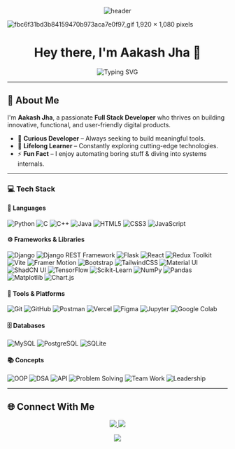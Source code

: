 <p align="center">
  <img src="https://capsule-render.vercel.app/api?type=waving&color=0B72B5&height=200&section=header&text=Welcome%20to%20My%20GitHub!&fontSize=40&fontColor=ffffff" alt="header"/>
</p>

![fbc6f31bd3b84159470b973aca7e0f97_gif 1,920 × 1,080 pixels](https://github.com/user-attachments/assets/a4e0e85c-67b7-4b95-beb5-f367a598d88f)

<h1 align="center">Hey there, I'm Aakash Jha 👋</h1>


<p align="center">
  <img src="https://readme-typing-svg.demolab.com?font=Fira+Code&size=24&duration=4000&pause=1000&color=0B72B5&center=true&width=435&lines=Full+Stack+Developer;Problem+Solver+%26+Tech+Explorer;Exploring+Data+Science+%F0%9F%9A%80" alt="Typing SVG" />
</p>

---

## 🙏 About Me

I'm **Aakash Jha**, a passionate **Full Stack Developer** who thrives on building innovative, functional, and user-friendly digital products.

- 👀 **Curious Developer** – Always seeking to build meaningful tools.  
- 🌱 **Lifelong Learner** – Constantly exploring cutting-edge technologies.  
- ⚡ **Fun Fact** – I enjoy automating boring stuff & diving into systems internals.

---
### 💻 Tech Stack

#### 🧠 Languages  
![Python](https://img.shields.io/badge/python-3670A0?style=for-the-badge&logo=python&logoColor=ffdd54) ![C](https://img.shields.io/badge/c-%2300599C.svg?style=for-the-badge&logo=c&logoColor=white) ![C++](https://img.shields.io/badge/c++-%2300599C.svg?style=for-the-badge&logo=c%2B%2B&logoColor=white) ![Java](https://img.shields.io/badge/java-%23ED8B00.svg?style=for-the-badge&logo=openjdk&logoColor=white) ![HTML5](https://img.shields.io/badge/html5-%23E34F26.svg?style=for-the-badge&logo=html5&logoColor=white) ![CSS3](https://img.shields.io/badge/css3-%231572B6.svg?style=for-the-badge&logo=css3&logoColor=white) ![JavaScript](https://img.shields.io/badge/javascript-%23323330.svg?style=for-the-badge&logo=javascript&logoColor=%23F7DF1E)

#### ⚙️ Frameworks & Libraries  
![Django](https://img.shields.io/badge/django-%23092E20.svg?style=for-the-badge&logo=django&logoColor=white) ![Django REST Framework](https://img.shields.io/badge/Django%20REST-%23092E20.svg?style=for-the-badge&logo=django&logoColor=white) ![Flask](https://img.shields.io/badge/flask-%23000.svg?style=for-the-badge&logo=flask&logoColor=white) ![React](https://img.shields.io/badge/react-%2320232a.svg?style=for-the-badge&logo=react&logoColor=%2361DAFB) ![Redux Toolkit](https://img.shields.io/badge/redux%20toolkit-%23764ABC.svg?style=for-the-badge&logo=redux&logoColor=white) ![Vite](https://img.shields.io/badge/vite-%23646CFF.svg?style=for-the-badge&logo=vite&logoColor=white) ![Framer Motion](https://img.shields.io/badge/framer--motion-%231E1E1E.svg?style=for-the-badge&logo=framer&logoColor=white) ![Bootstrap](https://img.shields.io/badge/bootstrap-%238511FA.svg?style=for-the-badge&logo=bootstrap&logoColor=white) ![TailwindCSS](https://img.shields.io/badge/tailwindcss-%2338B2AC.svg?style=for-the-badge&logo=tailwind-css&logoColor=white) ![Material UI](https://img.shields.io/badge/material--ui-%230081CB.svg?style=for-the-badge&logo=mui&logoColor=white) ![ShadCN UI](https://img.shields.io/badge/shadcn--ui-%2316181B.svg?style=for-the-badge&logo=ui&logoColor=white) ![TensorFlow](https://img.shields.io/badge/TensorFlow-FF6F00?style=for-the-badge&logo=tensorflow&logoColor=white) ![Scikit-Learn](https://img.shields.io/badge/scikit--learn-%23F7931E?style=for-the-badge&logo=scikitlearn&logoColor=white) ![NumPy](https://img.shields.io/badge/numpy-%23013243.svg?style=for-the-badge&logo=numpy&logoColor=white) ![Pandas](https://img.shields.io/badge/pandas-%23150458.svg?style=for-the-badge&logo=pandas&logoColor=white) ![Matplotlib](https://img.shields.io/badge/matplotlib-%230079B0.svg?style=for-the-badge&logo=matplotlib&logoColor=white) ![Chart.js](https://img.shields.io/badge/chart.js-%23FF6384.svg?style=for-the-badge&logo=chartdotjs&logoColor=white)

#### 🧰 Tools & Platforms  
![Git](https://img.shields.io/badge/git-%23F05033.svg?style=for-the-badge&logo=git&logoColor=white) ![GitHub](https://img.shields.io/badge/github-%23121011.svg?style=for-the-badge&logo=github&logoColor=white) ![Postman](https://img.shields.io/badge/postman-%23FF6C37.svg?style=for-the-badge&logo=postman&logoColor=white) ![Vercel](https://img.shields.io/badge/vercel-%23000000.svg?style=for-the-badge&logo=vercel&logoColor=white) ![Figma](https://img.shields.io/badge/figma-%23F24E1E.svg?style=for-the-badge&logo=figma&logoColor=white) ![Jupyter](https://img.shields.io/badge/jupyter-%23F37626.svg?style=for-the-badge&logo=jupyter&logoColor=white) ![Google Colab](https://img.shields.io/badge/colab-%23F9AB00.svg?style=for-the-badge&logo=googlecolab&logoColor=black)

#### 🗄️ Databases  
![MySQL](https://img.shields.io/badge/mysql-4479A1.svg?style=for-the-badge&logo=mysql&logoColor=white) ![PostgreSQL](https://img.shields.io/badge/postgresql-%23316192.svg?style=for-the-badge&logo=postgresql&logoColor=white) ![SQLite](https://img.shields.io/badge/sqlite-%2307405e.svg?style=for-the-badge&logo=sqlite&logoColor=white)

#### 📚 Concepts  
![OOP](https://img.shields.io/badge/OOP-%23blue.svg?style=for-the-badge&logo=code&logoColor=white) ![DSA](https://img.shields.io/badge/DSA-%23ff4500.svg?style=for-the-badge&logo=codeforces&logoColor=white) ![API](https://img.shields.io/badge/API-%2300BFFF.svg?style=for-the-badge&logo=fastapi&logoColor=white) ![Problem Solving](https://img.shields.io/badge/Problem%20Solving-%234CAF50.svg?style=for-the-badge&logo=leetcode&logoColor=white) ![Team Work](https://img.shields.io/badge/Team%20Work-%23FFA500.svg?style=for-the-badge&logo=teams&logoColor=white) ![Leadership](https://img.shields.io/badge/Leadership-%2300BFFF.svg?style=for-the-badge&logo=leader&logoColor=white)

---
## 🌐 Connect With Me

<p align="center">
  <a href="https://www.linkedin.com/in/aakash-jha-a11931257" target="_blank">
    <img src="https://img.shields.io/badge/LinkedIn-blue?style=for-the-badge&logo=linkedin&logoColor=white" />
  </a>
  <a href="https://aakash-jha--portfolio.vercel.app/" target="_blank">
    <img src="https://img.shields.io/badge/Portfolio-black?style=for-the-badge&logo=vercel&logoColor=white" /> 
  </a>
</p>



<p align="center">
  <img src="https://capsule-render.vercel.app/api?type=waving&color=0B72B5&height=150&section=footer"/>
</p>

